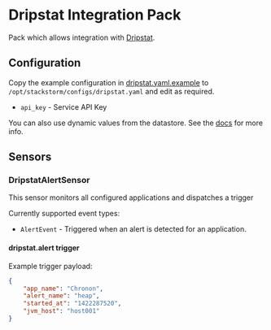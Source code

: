# Dripstat Integration Pack

Pack which allows integration with [Dripstat](https://dripstat.com).

## Configuration

Copy the example configuration in [dripstat.yaml.example](./dripstat.yaml.example)
to `/opt/stackstorm/configs/dripstat.yaml` and edit as required.

* ``api_key`` - Service API Key

You can also use dynamic values from the datastore. See the
[docs](https://docs.stackstorm.com/reference/pack_configs.html) for more info.

## Sensors

### DripstatAlertSensor

This sensor monitors all configured applications and dispatches a trigger

Currently supported event types:

* ``AlertEvent`` - Triggered when an alert is detected for an application.

#### dripstat.alert trigger

Example trigger payload:

```json
{
    "app_name": "Chronon",
    "alert_name": "heap",
    "started_at": "1422287520",
    "jvm_host": "host001"
}
```
